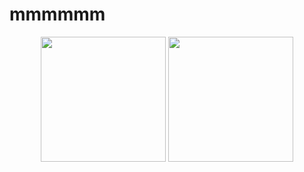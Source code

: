 # mmmmmm
<p align="center">
    <img src="https://calphotos.berkeley.edu/imgs/512x768/0000_0000/1216/2746.jpeg" height="200">
    <img src="https://mongabay-images.s3.amazonaws.com/1200/australia/0-1/australia_fnq_0898.jpg" height="200">
</p>